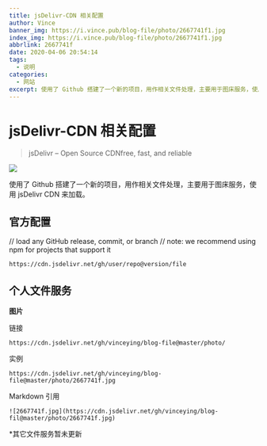 ```yaml
---
title: jsDelivr-CDN 相关配置
author: Vince
banner_img: https://i.vince.pub/blog-file/photo/2667741f1.jpg
index_img: https://i.vince.pub/blog-file/photo/2667741f1.jpg
abbrlink: 2667741f
date: 2020-04-06 20:54:14
tags:
  - 说明
categories:
  - 网站
excerpt: 使用了 Github 搭建了一个新的项目，用作相关文件处理，主要用于图床服务，使用 jsDelivr CDN 来加载
---
```


# jsDelivr-CDN 相关配置
>jsDelivr – Open Source CDNfree, fast, and reliable

[![](https://data.jsdelivr.com/v1/package/gh/vinceying/blog-file/badge)](https://www.jsdelivr.com/package/gh/vinceying/blog-file)

使用了 Github 搭建了一个新的项目，用作相关文件处理，主要用于图床服务，使用 jsDelivr CDN 来加载。

## 官方配置

// load any GitHub release, commit, or branch
// note: we recommend using npm for projects that support it
```
https://cdn.jsdelivr.net/gh/user/repo@version/file
```

## 个人文件服务
**图片**

链接
```
https://cdn.jsdelivr.net/gh/vinceying/blog-file@master/photo/
```
实例
```
https://cdn.jsdelivr.net/gh/vinceying/blog-file@master/photo/2667741f.jpg
```
Markdown 引用
```
![2667741f.jpg](https://cdn.jsdelivr.net/gh/vinceying/blog-fil@master/photo/2667741f.jpg)
```

*其它文件服务暂未更新

